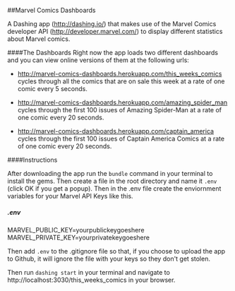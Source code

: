 ##Marvel Comics Dashboards

A Dashing app (http://dashing.io/) that makes use of the Marvel Comics developer API (http://developer.marvel.com/) to display different statistics about Marvel comics.

####The Dashboards
Right now the app loads two different dashboards and you can view online versions of them at the following urls:

* http://marvel-comics-dashboards.herokuapp.com/this_weeks_comics cycles through all the comics that are on sale this week at a rate of one comic every 5 seconds.

* http://marvel-comics-dashboards.herokuapp.com/amazing_spider_man cycles through the first 100 issues of Amazing Spider-Man at a rate of one comic every 20 seconds.

* http://marvel-comics-dashboards.herokuapp.com/captain_america cycles through the first 100 issues of Captain America Comics at a rate of one comic every 20 seconds.

####Instructions

After downloading the app run the `bundle` command in your terminal to install the gems. Then create a file in the root directory and name it `.env` (click OK if you get a popup). Then in the .env file create the enviornment variables for your Marvel API Keys like this.

##### .env
MARVEL_PUBLIC_KEY=yourpublickeygoeshere<br />
MARVEL_PRIVATE_KEY=yourprivatekeygoeshere

Then add `.env` to the .gitignore file so that, if you choose to upload the app to Github, it will ignore the file with your keys so they don't get stolen.

Then run `dashing start` in your terminal and navigate to http://localhost:3030/this_weeks_comics in your browser.
